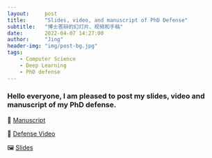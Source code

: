 ```yaml
---
layout:     post
title:      "Slides, video, and manuscript of PhD Defense"
subtitle:   "博士答辩的幻灯片、视频和手稿"
date:       2022-04-07 14:27:00
author:     "Jing"
header-img: "img/post-bg.jpg"
tags:
    - Computer Science
    - Deep Learning
    - PhD defense
---
```



### Hello everyone, I am pleased to post my slides, video and manuscript of my PhD defense.
📃 [Manuscript](Attachments/Doctorant_Thesis_Jing0307_compressed.pdf)

🎦 <a href = "https://1drv.ms/v/s!ArS4irhKYi7tmH59q3NMITchVb_M?e=0jCJsn">Defense Video</a>

🖼️ [Slides](Attachments/Presentation_Jing0404_compressed.pdf)
